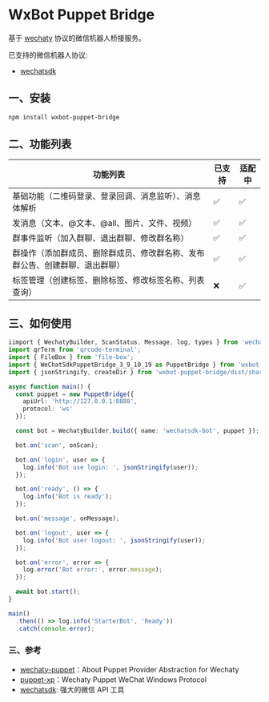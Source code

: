 # WxBot Puppet Bridge

基于 [wechaty](https://github.com/wechaty) 协议的微信机器人桥接服务。

已支持的微信机器人协议: 

* [wechatsdk](https://github.com/WeChatAPIs/wechatAPI)

## 一、安装

```bash
npm install wxbot-puppet-bridge
```

## 二、功能列表

| 功能列表                                   | 已支持 | 适配中 |
| ------------------------------------------ | ------ | ------ |
| 基础功能（二维码登录、登录回调、消息监听）、消息体解析 | ✅      | ✅      |
| 发消息（文本、@文本、@all、图片、文件、视频）       | ✅      | ✅      |
| 群事件监听（加入群聊、退出群聊、修改群名称） | ✅     | ✅      |
| 群操作（添加群成员、删除群成员、修改群名称、发布群公告、创建群聊、退出群聊） | ✅   | ✅      |
| 标签管理（创建标签、删除标签、修改标签名称、列表查询） | ❌    | ✅      |

## 三、如何使用

```typescript
iimport { WechatyBuilder, ScanStatus, Message, log, types } from 'wechaty';
import qrTerm from 'qrcode-terminal';
import { FileBox } from 'file-box';
import { WeChatSdkPuppetBridge_3_9_10_19 as PuppetBridge } from 'wxbot-puppet-bridge';
import { jsonStringify, createDir } from 'wxbot-puppet-bridge/dist/shared';

async function main() {
  const puppet = new PuppetBridge({
    apiUrl: 'http://127.0.0.1:8888',
    protocol: 'ws'
  });

  const bot = WechatyBuilder.build({ name: 'wechatsdk-bot', puppet });

  bot.on('scan', onScan);

  bot.on('login', user => {
    log.info('Bot use login: ', jsonStringify(user));
  });

  bot.on('ready', () => {
    log.info('Bot is ready');
  });

  bot.on('message', onMessage);

  bot.on('logout', user => {
    log.info('Bot user logout: ', jsonStringify(user));
  });

  bot.on('error', error => {
    log.error('Bot error:', error.message);
  });

  await bot.start();
}

main()
  .then(() => log.info('StarterBot', 'Ready'))
  .catch(console.error);
```

### 三、参考

* [wechaty-puppet](https://github.com/wechaty/wechaty-puppet)：About
Puppet Provider Abstraction for Wechaty
* [puppet-xp](https://github.com/wechaty/puppet-xp)：Wechaty Puppet WeChat Windows Protocol
* [wechatsdk](https://github.com/WeChatAPIs/wechatAPI): 强大的微信 API 工具
